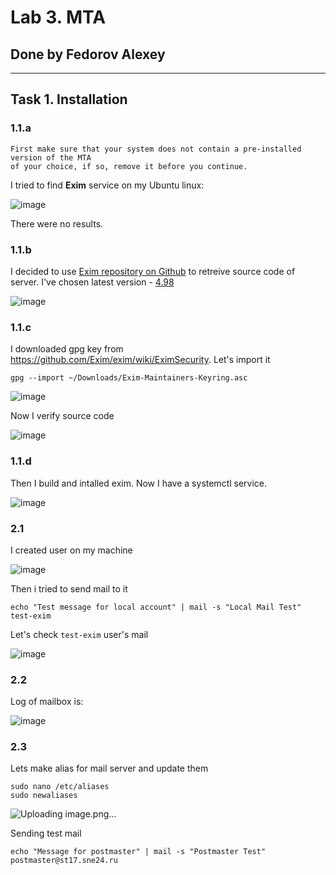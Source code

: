 # Lab 3. MTA

## Done by Fedorov Alexey

---

## Task 1. Installation

### 1.1.a

```
First make sure that your system does not contain a pre-installed version of the MTA
of your choice, if so, remove it before you continue.
```

I tried to find **Exim** service on my Ubuntu linux:

![image](https://github.com/user-attachments/assets/63514132-9657-44fe-b505-d15d83167fa2)

There were no results.

### 1.1.b

I decided to use [Exim repository on Github](https://github.com/Exim/exim) to retreive source code of server. I've chosen latest version - [4.98](https://github.com/Exim/exim/releases/tag/exim-4.98)

![image](https://github.com/user-attachments/assets/952ae871-ed47-4268-973d-bb73e5f0cf7a)

### 1.1.c

I downloaded gpg key from https://github.com/Exim/exim/wiki/EximSecurity. Let's import it

```
gpg --import ~/Downloads/Exim-Maintainers-Keyring.asc
```

![image](https://github.com/user-attachments/assets/b8351f82-de58-4754-89e1-7feacce22794)

Now I verify source code

![image](https://github.com/user-attachments/assets/d5ab3b8c-3981-49d0-a27c-8c84a49bf798)


### 1.1.d

Then I build and intalled exim. Now I have a systemctl service.

![image](https://github.com/user-attachments/assets/a24f5501-af82-43b6-9a05-d8b58f543ce3)

### 2.1

I created user on my machine

![image](https://github.com/user-attachments/assets/deb02cdf-49a9-445a-82c7-27416fe20222)

Then i tried to send mail to it

```
echo "Test message for local account" | mail -s "Local Mail Test" test-exim
```

Let's check `test-exim` user's mail

![image](https://github.com/user-attachments/assets/f1062855-7a91-4de6-b172-66622503e86a)

### 2.2

Log of mailbox is:

![image](https://github.com/user-attachments/assets/29db4e85-8c48-4754-a71b-e78717687f9f)

### 2.3

Lets make alias for mail server and update them

```
sudo nano /etc/aliases
sudo newaliases
```

![Uploading image.png…]()

Sending test mail

```
echo "Message for postmaster" | mail -s "Postmaster Test" postmaster@st17.sne24.ru
```


